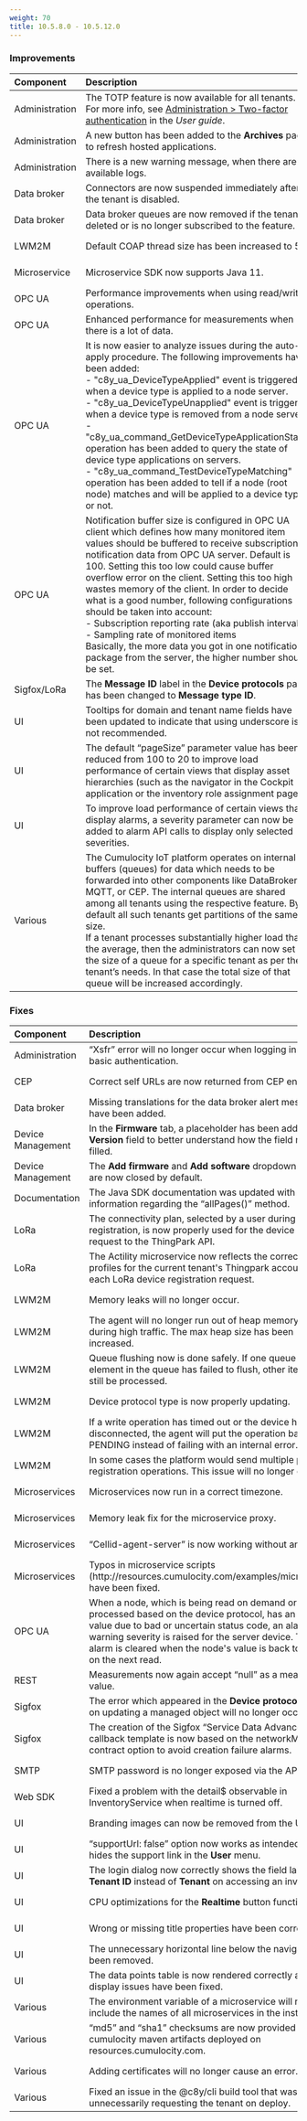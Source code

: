 ```yaml
---
weight: 70
title: 10.5.8.0 - 10.5.12.0
---
```


### Improvements

<table>
<colgroup>
   <col style="width: 15%;">
   <col style="width: 70%;">
   <col style="width: 15 %;">
</colgroup><thead>
<tr>
<th style="text-align:left">Component</th>
<th style="text-align:left">Description</th>
<th style="text-align:left">Issue</th>
</tr>
</thead>
<tbody>
<tr>
<td style="text-align:left">Administration</td>
<td style="text-align:left">The TOTP feature is now available for all tenants. For more info, see <a href="https://cumulocity.com/guides/10.6.0/users-guide/administration#tfa" class="no-ajaxy">Administration > Two-factor authentication</a> in the <em>User guide</em>.
</td>
<td>MTM-30016</td>
</tr>
<tr>
<td style="text-align:left">Administration</td>
<td style="text-align:left">A new button has been added to the <b>Archives</b> page to refresh hosted applications.
</td>
<td>MTM-29313</td>
</tr>
<tr>
<td style="text-align:left">Administration</td>
<td style="text-align:left">There is a new warning message, when there are no available logs.
</td>
<td>MTM-29450</td>
</tr>
<tr>
<td style="text-align:left">Data broker</td>
<td style="text-align:left">Connectors are now suspended immediately after the tenant is disabled.
</td>
<td>MTM-29544</td>
</tr>
<tr>
<td style="text-align:left">Data broker</td>
<td style="text-align:left">Data broker queues are now removed if the tenant is deleted or is no longer subscribed to the feature.
</td>
<td>MTM-24254</td>
</tr>
<tr>
<td style="text-align:left">LWM2M</td>
<td style="text-align:left">Default COAP thread size has been increased to 50.
</td>
<td>MTM-29676</td>
</tr>
<tr>
<td style="text-align:left">Microservice</td>
<td style="text-align:left">Microservice SDK now supports Java 11.
</td>
<td>MTM-29302</td>
</tr>
<tr>
<td style="text-align:left">OPC UA</td>
<td style="text-align:left">Performance improvements when using read/write operations.
</td>
<td>MTM-29868</td>
</tr>
<tr>
<td style="text-align:left">OPC UA</td>
<td style="text-align:left">Enhanced performance for measurements when there is a lot of data.
</td>
<td>MTM-30343</td>
</tr>
<tr>
<td style="text-align:left">OPC UA</td>
<td style="text-align:left">It is now easier to analyze issues during the auto-apply procedure. The following improvements have been added:<br>
- "c8y&#95;ua&#95;DeviceTypeApplied" event is triggered when a device type is applied to a node server.<br>
- "c8y&#95;ua&#95;DeviceTypeUnapplied" event is triggered when a device type is removed from a node server.<br>
- "c8y&#95;ua_command&#95;GetDeviceTypeApplicationState" operation has been added to query the state of device type applications on servers.<br>
- "c8y&#95;ua_command&#95;TestDeviceTypeMatching" operation has been added to tell if a node (root node) matches and will be applied to a device type or not.
</td>
<td>MTM-29837</td>
</tr>
<tr>
<td style="text-align:left">OPC UA</td>
<td style="text-align:left">Notification buffer size is configured in OPC UA client which defines how many monitored item values should be buffered to receive subscription notification data from OPC UA server. Default is 100. Setting this too low could cause buffer overflow error on the client. Setting this too high wastes memory of the client. In order to decide what is a good number, following configurations should be taken into account:<br>
 - Subscription reporting rate (aka publish interval)<br>
 - Sampling rate of monitored items<br>
Basically, the more data you got in one notification package from the server, the higher number should be set.
</td>
<td>MTM-30338</td>
</tr>
<tr>
<td style="text-align:left">Sigfox/LoRa</td>
<td style="text-align:left">The <b>Message ID</b> label in the <b>Device protocols</b> page has been changed to <b>Message type ID</b>.
</td>
<td>MTM-29820</td>
</tr>
<tr>
<td style="text-align:left">UI</td>
<td style="text-align:left">Tooltips for domain and tenant name fields have been updated to indicate that using underscore is not recommended.
</td>
<td>MTM-29753</td>
</tr>
<tr>
<td style="text-align:left">UI</td>
<td style="text-align:left">The default “pageSize” parameter value has been reduced from 100 to 20 to improve load performance of certain views that display asset hierarchies (such as the navigator in the Cockpit application or the inventory role assignment page). 
</td>
<td>MTM-29419</td>
</tr>
<tr>
<td style="text-align:left">UI</td>
<td style="text-align:left">To improve load performance of certain views that display alarms, a severity parameter can now be added to alarm API calls to display only selected severities.
</td>
<td>MTM-29646</td>
</tr>
<tr>
<td style="text-align:left">Various</td>
<td style="text-align:left">The Cumulocity IoT platform operates on internal buffers (queues) for data which needs to be forwarded into other components like DataBroker, MQTT, or CEP. The internal queues are shared among all tenants using the respective feature. By default all such tenants get partitions of the same size.<br>
If a tenant processes substantially higher load than the average, then the administrators can now set the size of a queue for a specific tenant as per the tenant’s needs. In that case the total size of that queue will be increased accordingly.<br>
</td>
<td>MTM-29046</td>
</tr>
</tbody>
</table>


### Fixes

<table>
<colgroup>
   <col style="width: 15%;">
   <col style="width: 70%;">
   <col style="width: 15 %;">
</colgroup><thead>
<tr>
<th style="text-align:left">Component</th>
<th style="text-align:left">Description</th>
<th style="text-align:left">Issue</th>
</tr>
</thead>
<tbody>
<tr>
<td style="text-align:left">Administration</td>
<td style="text-align:left">“Xsfr” error will no longer occur when logging in using basic authentication.
</td>
<td>MTM-28982</td>
</tr>
<tr>
<td style="text-align:left">CEP </td>
<td style="text-align:left">Correct self URLs are now returned from CEP endpoints.
</td>
<td>MTM-25207</td>
</tr>
<tr>
<td style="text-align:left">Data broker </td>
<td style="text-align:left">Missing translations for the data broker alert messages have been added.
</td>
<td>MTM-28383</td>
</tr>
<tr>
<td style="text-align:left">Device Management</td>
<td style="text-align:left">In the <b>Firmware</b> tab, a placeholder has been added to the  <b>Version</b> field to better understand how the field must be filled.
</td>
<td>MTM-29294</td>
</tr>
<tr>
<td style="text-align:left">Device Management</td>
<td style="text-align:left">The <b>Add firmware</b> and <b>Add software</b> dropdown buttons are now closed by default.
</td>
<td> MTM-28097</td>
</tr>
<tr>
<td style="text-align:left">Documentation </td>
<td style="text-align:left">The Java SDK documentation was updated with additional information regarding the “allPages()” method.
</td>
<td>MTM-29631</td>
</tr>
<tr>
<td style="text-align:left">LoRa</td>
<td style="text-align:left">The connectivity plan, selected by a user during device registration, is now properly used for the device creation request to the ThingPark API.
</td>
<td>MTM-29455</td>
</tr>
<tr>
<td style="text-align:left">LoRa</td>
<td style="text-align:left">The Actility microservice now reflects the correct routing profiles for the current tenant's Thingpark account for each LoRa device registration request.
</td>
<td>MTM-30064</td>
</tr>
<tr>
<td style="text-align:left">LWM2M</td>
<td style="text-align:left">Memory leaks will no longer occur.
</td>
<td> MTM-29617</td>
</tr>
<tr>
<td style="text-align:left">LWM2M</td>
<td style="text-align:left">The agent will no longer run out of heap memory so easily during high traffic. The max heap size has been increased.
</td>
<td>MTM-29535</td>
</tr>
<tr>
<td style="text-align:left">LWM2M</td>
<td style="text-align:left">Queue flushing now is done safely. If one queue or one element in the queue has failed to flush, other items will still be processed.
</td>
<td>MTM-29456</td>
</tr>
<tr>
<td style="text-align:left">LWM2M</td>
<td style="text-align:left">Device protocol type is now properly updating.
</td>
<td>MTM-29452</td>
</tr>
<tr>
<td style="text-align:left">LWM2M</td>
<td style="text-align:left">If a write operation has timed out or the device has disconnected, the agent will put the operation back to PENDING instead of failing with an internal error.
</td>
<td>MTM-29040</td>
</tr>

<tr>
<td style="text-align:left">LWM2M</td>
<td style="text-align:left">In some cases the platform would send multiple post-registration operations. This issue will no longer occur.
</td>
<td>MTM-29509</td>
</tr>

<tr>
<td style="text-align:left">Microservices</td>
<td style="text-align:left">Microservices now run in a correct timezone.
</td>
<td>MTM-29453</td>
</tr>
<tr>
<td style="text-align:left">Microservices</td>
<td style="text-align:left">Memory leak fix for the microservice proxy.
</td>
<td>MTM-27444</td>
</tr>
<tr>
<td style="text-align:left">Microservices</td>
<td style="text-align:left">“Cellid-agent-server” is now working without any issues.
</td>
<td>MTM-29072</td>
</tr>
<tr>
<td style="text-align:left">Microservices</td>
<td style="text-align:left">Typos in microservice scripts (http://resources.cumulocity.com/examples/microservice) have been fixed.
</td>
<td>MTM-27949</td>
</tr>
<tr>
<td style="text-align:left">OPC UA</td>
<td style="text-align:left">When a node, which is being read on demand or is being processed based on the device protocol, has an abnormal value due to bad or uncertain status code, an alarm with warning severity is raised for the server device.
This alarm is cleared when the node's value is back to normal on the next read.
</td>
<td>MTM-28940</td>
</tr>
<tr>
<td style="text-align:left">REST</td>
<td style="text-align:left">Measurements now again accept “null” as a measurement value.
</td>
<td> MTM-29203</td>
</tr>
<tr>
<td style="text-align:left">Sigfox</td>
<td style="text-align:left">The error which appeared in the <b>Device protocols</b> page on updating a managed object will no longer occur.
</td>
<td>MTM-29858</td>
</tr>
<tr>
<td style="text-align:left">Sigfox</td>
<td style="text-align:left">The creation of the Sigfox “Service Data Advance” callback template is now based on the networkMetadata contract option to avoid creation failure alarms.
</td>
<td>MTM-30164</td>
</tr>
<tr>
<td style="text-align:left">SMTP</td>
<td style="text-align:left">SMTP password is no longer exposed via the API.</td>
<td style="text-align:left"> MTM-27919</td>
</tr>
<tr>
<td style="text-align:left">Web SDK</td>
<td style="text-align:left">Fixed a problem with the detail$ observable in InventoryService when realtime is turned off.
</td>
<td>MTM-29399</td>
</tr>
<tr>
<td style="text-align:left">UI</td>
<td style="text-align:left">Branding images can now be removed from the UI.
</td>
<td>MTM-29287</td>
</tr>
<tr>
<td style="text-align:left">UI</td>
<td style="text-align:left">“supportUrl: false” option now works as intended and hides the support link in the <strong>User</strong> menu.
</td>
<td>MTM-28984</td>
</tr>
<tr>
<td style="text-align:left">UI</td>
<td style="text-align:left">The login dialog now correctly shows the field label <b>Tenant ID</b> instead of <b>Tenant</b> on accessing an invalid URL.
</td>
<td>MTM-28905</td>
</tr>
<tr>
<td style="text-align:left">UI</td>
<td style="text-align:left">CPU optimizations for the <b>Realtime</b> button functionality.
</td>
<td>MTM-30408</td>
</tr>
<tr>
<td style="text-align:left">UI</td>
<td style="text-align:left">Wrong or missing title properties have been corrected.
</td>
<td>MTM-30096</td>
</tr>
<tr>
<td style="text-align:left">UI</td>
<td style="text-align:left">The unnecessary horizontal line below the navigator has been removed.
</td>
<td>MTM-30092</td>
</tr>
<tr>
<td style="text-align:left">UI</td>
<td style="text-align:left">The data points table is now rendered correctly and all display issues have been fixed.
<td>MTM-28989</td>
</tr>
<tr>
<td style="text-align:left">Various</td>
<td style="text-align:left">The environment variable of a microservice will no longer include the names of all microservices in the installation.</td>
<td style="text-align:left">MTM-28589</td>
</tr>
<tr>
<td style="text-align:left">Various</td>
<td style="text-align:left">“md5” and “sha1” checksums are now provided for cumulocity maven artifacts deployed on resources.cumulocity.com.</td>
<td style="text-align:left"> MTM-28823</td>
</tr>
<tr>
<td style="text-align:left">Various</td>
<td style="text-align:left">Adding certificates will no longer cause an error.</td>
<td style="text-align:left">MTM-29230</td>
</tr>
<tr>
<td style="text-align:left">Various</td>
<td style="text-align:left">Fixed an issue in the @c8y/cli build tool that was unnecessarily requesting the tenant on deploy.</td>
<td style="text-align:left">MTM-30347</td>
</tr>
</tbody>
</table>
